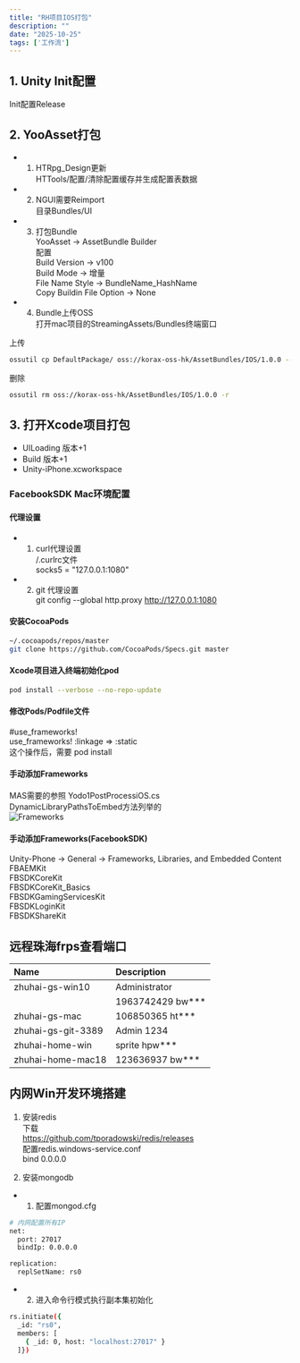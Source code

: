 ```yaml
---
title: "RH项目IOS打包"
description: ""
date: "2025-10-25"
tags: ['工作流']
---
```


## 1. Unity Init配置
Init配置Release

## 2. YooAsset打包  

* 1. HTRpg_Design更新  
HTTools/配置/清除配置缓存并生成配置表数据  

* 2. NGUI需要Reimport  
目录Bundles/UI  

* 3. 打包Bundle  
YooAsset -> AssetBundle Builder  
配置  
Build Version   ->   v100  
Build Mode  ->  增量  
File Name Style -> BundleName_HashName  
Copy Buildin File Option -> None  

* 4. Bundle上传OSS  
打开mac项目的StreamingAssets/Bundles终端窗口

上传  
~~~sh
ossutil cp DefaultPackage/ oss://korax-oss-hk/AssetBundles/IOS/1.0.0 --exclude "*.meta" -r -u
~~~
删除  
~~~sh
ossutil rm oss://korax-oss-hk/AssetBundles/IOS/1.0.0 -r
~~~

## 3. 打开Xcode项目打包  
- UILoading 版本+1
- Build 版本+1
- Unity-iPhone.xcworkspace  

### FacebookSDK Mac环境配置  

#### 代理设置  

* 1. curl代理设置  
/.curlrc文件  
socks5 = "127.0.0.1:1080"  

* 2. git 代理设置  
git config --global http.proxy http://127.0.0.1:1080  

#### 安装CocoaPods  

~~~sh
~/.cocoapods/repos/master  
git clone https://github.com/CocoaPods/Specs.git master  
~~~

#### Xcode项目进入终端初始化pod  

~~~sh
pod install --verbose --no-repo-update  
~~~

#### 修改Pods/Podfile文件
#use_frameworks!  
use_frameworks! :linkage => :static  
这个操作后，需要 pod install  

#### 手动添加Frameworks  
MAS需要的参照 Yodo1PostProcessiOS.cs  
DynamicLibraryPathsToEmbed方法列举的  
![Frameworks](/imgs/rollinghero_ios.png)

#### 手动添加Frameworks(FacebookSDK)  

Unity-Phone → General → Frameworks, Libraries, and Embedded Content  
FBAEMKit  
FBSDKCoreKit  
FBSDKCoreKit_Basics  
FBSDKGamingServicesKit  
FBSDKLoginKit  
FBSDKShareKit  

## 远程珠海frps查看端口  

| Name        | Description |
| :----------- | :----------- |
| zhuhai-gs-win10 | Administrator |
|                 | 1963742429  bw***   |
| zhuhai-gs-mac  | 106850365  ht*** |
| zhuhai-gs-git-3389  | Admin 1234 |
| zhuhai-home-win  | sprite hpw*** |
| zhuhai-home-mac18  | 123636937   bw*** |

## 内网Win开发环境搭建
1. 安装redis  
  下载  
  https://github.com/tporadowski/redis/releases  
  配置redis.windows-service.conf  
bind 0.0.0.0

2. 安装mongodb  
  * 1. 配置mongod.cfg  

~~~sh
# 内网配置所有IP
net:
  port: 27017
  bindIp: 0.0.0.0

replication:
  replSetName: rs0
~~~

  * 2.  进入命令行模式执行副本集初始化  
~~~sh
rs.initiate({
  _id: "rs0",
  members: [
    { _id: 0, host: "localhost:27017" }
  ]})
~~~